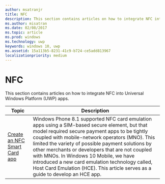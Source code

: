 ```yaml
---
author: msatranjr
title: NFC
description: This section contains articles on how to integrate NFC into Universal Windows Platform (UWP) apps.
ms.author: misatran
ms.date: 02/08/2017
ms.topic: article
ms.prod: windows
ms.technology: uwp
keywords: windows 10, uwp
ms.assetid: 15a113b5-8231-41c9-b724-ce5add813967
localizationpriority: medium
---
```

# NFC


This section contains articles on how to integrate NFC into Universal Windows Platform (UWP) apps.

|Topic |Description|
|--------|------------------|
| [Create an NFC Smart Card app](host-card-emulation.md)   | Windows Phone 8.1 supported NFC card emulation apps using a SIM-based secure element, but that model required secure payment apps to be tightly coupled with mobile-network operators (MNO). This limited the variety of possible payment solutions by other merchants or developers that are not coupled with MNOs. In Windows 10 Mobile, we have introduced a new card emulation technology called, Host Card Emulation (HCE). This article serves as a guide to develop an HCE app.   |